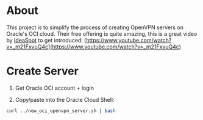# About

This project is to simplify the process of creating OpenVPN servers on Oracle's OCI cloud. Their free offering is quite amazing, this is a great video by [IdeaSpot](https://ideaspot.com.au/) to get introduced: [https://www.youtube.com/watch?v=_m21FxvuQ4c](https://www.youtube.com/watch?v=_m21FxvuQ4c)


# Create Server

1. Get Oracle OCI account + login

2. Copy/paste into the Oracle Cloud Shell:

```bash
curl ../new_oci_openvpn_server.sh | bash
```

